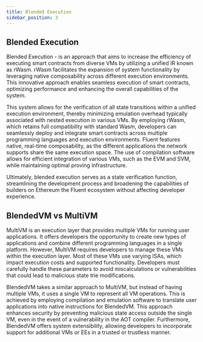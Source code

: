 ```yaml
---
title: Blended Execution
sidebar_position: 3
---
```

Blended Execution
---

Blended Execution \- is an approach that aims to increase the efficiency of executing smart contracts from diverse VMs
by utilizing a unified IR known as rWasm.
rWasm facilitates the expansion of system functionality by leveraging native composability across different execution
environments.
This innovative approach enables seamless execution of smart contracts, optimizing performance and enhancing the overall
capabilities of the system.

This system allows for the verification of all state transitions within a unified execution environment,
thereby minimizing emulation overhead typically associated with nested execution in various VMs.
By employing rWasm, which retains full compatibility with standard Wasm,
developers can seamlessly deploy and integrate smart contracts across multiple programming languages and execution
environments.
Fluent features native, real-time composability, as the different applications the network supports share the same
execution space.
The use of compilation software allows for efficient integration of various VMs, such as the EVM and SVM,
while maintaining optimal proving infrastructure.

Ultimately, blended execution serves as a state verification function, streamlining the development process and
broadening the capabilities of builders on Ethereum the Fluent ecosystem without affecting developer experience.

## BlendedVM vs MultiVM

MultiVM is an execution layer that provides multiple VMs for running user applications.
It offers developers the opportunity to create new types of applications and combine different programming languages in
a single platform.
However, MultiVM requires developers to manage these VMs within the execution layer.
Most of these VMs use varying ISAs, which impact execution costs and supported functionality.
Developers must carefully handle these parameters to avoid miscalculations or vulnerabilities that could lead to
malicious state trie modifications.

BlendedVM takes a similar approach to MultiVM, but instead of having multiple VMs, it uses a single VM to represent all
VM operations.
This is achieved by employing compilation and emulation software to translate user applications into native instructions
for BlendedVM.
This approach enhances security by preventing malicious state access outside the single VM, even in the event of a
vulnerability in the AOT compiler.
Furthermore, BlendedVM offers system extensibility, allowing developers to incorporate support for additional VMs or EEs
in a trusted or trustless manner.
